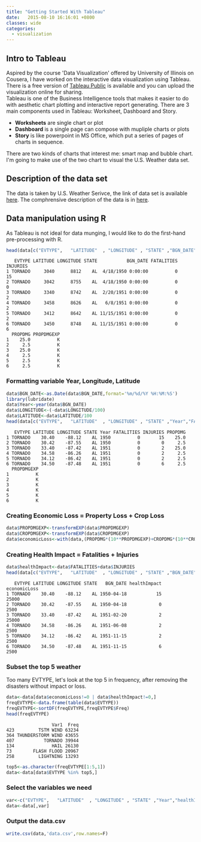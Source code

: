 ```yaml
---
title: "Getting Started With Tableau"
date:   2015-08-10 16:16:01 +0800
classes: wide
categories: 
  - visualization
---
```

## Intro to Tableau
Aspired by the course 'Data Visualization' offered by University of Illinois on Cousera, I have worked on the interactive data visualization using Tableau. There is a free version of [Tableau Public](https://public.tableau.com/s/) is available and you can upload the visualization online for sharing.    
Tableau is one of the Business Intelligence tools that makes it easier to do with aesthetic chart plotting and interactive report generating. There are 3 main components used in Tableau: Worksheet, Dashboard and Story.    
* __Worksheets__ are single chart or plot
* __Dashboard__ is a single page can compose with mupliple charts or plots
* __Story__ is like powerpoint in MS Office, which put a series of pages of charts in sequence.    

There are two kinds of charts that interest me: smart map and bubble chart.   
I'm going to make use of the two chart to visual the U.S. Weather data set.

## Description of the data set
The data is taken by U.S. Weather Serivce, the link of data set is available [here](https://d396qusza40orc.cloudfront.net/repdata%2Fdata%2FStormData.csv.bz2). The comphrensive description of the data is in [here](https://d396qusza40orc.cloudfront.net/repdata%2Fpeer2_doc%2Fpd01016005curr.pdf).   

## Data manipulation using R
As Tableau is not ideal for data munging, I would like to do the first-hand pre-processing with R. 


```r
head(data[c("EVTYPE",   "LATITUDE"  , "LONGITUDE" , "STATE" ,"BGN_DATE","FATALITIES","INJURIES","PROPDMG","PROPDMGEXP" )])
```

```
   EVTYPE LATITUDE LONGITUDE STATE           BGN_DATE FATALITIES INJURIES
1 TORNADO     3040      8812    AL  4/18/1950 0:00:00          0       15
2 TORNADO     3042      8755    AL  4/18/1950 0:00:00          0        0
3 TORNADO     3340      8742    AL  2/20/1951 0:00:00          0        2
4 TORNADO     3458      8626    AL   6/8/1951 0:00:00          0        2
5 TORNADO     3412      8642    AL 11/15/1951 0:00:00          0        2
6 TORNADO     3450      8748    AL 11/15/1951 0:00:00          0        6
  PROPDMG PROPDMGEXP
1    25.0          K
2     2.5          K
3    25.0          K
4     2.5          K
5     2.5          K
6     2.5          K
```

### Formatting variable Year, Longitude, Latitude

```r
data$BGN_DATE<-as.Date(data$BGN_DATE,format='%m/%d/%Y %H:%M:%S')
library(lubridate)
data$Year<-year(data$BGN_DATE)
data$LONGITUDE<-(-data$LONGITUDE/100)
data$LATITUDE<-data$LATITUDE/100
head(data[c("EVTYPE",   "LATITUDE"  , "LONGITUDE" , "STATE" ,"Year","FATALITIES","INJURIES","PROPDMG","PROPDMGEXP" )])
```

```
   EVTYPE LATITUDE LONGITUDE STATE Year FATALITIES INJURIES PROPDMG
1 TORNADO    30.40    -88.12    AL 1950          0       15    25.0
2 TORNADO    30.42    -87.55    AL 1950          0        0     2.5
3 TORNADO    33.40    -87.42    AL 1951          0        2    25.0
4 TORNADO    34.58    -86.26    AL 1951          0        2     2.5
5 TORNADO    34.12    -86.42    AL 1951          0        2     2.5
6 TORNADO    34.50    -87.48    AL 1951          0        6     2.5
  PROPDMGEXP
1          K
2          K
3          K
4          K
5          K
6          K
```

### Creating Economic Loss = Property Loss + Crop Loss

```r
data$PROPDMGEXP<-transformEXP(data$PROPDMGEXP)
data$CROPDMGEXP<-transformEXP(data$CROPDMGEXP)
data$economicLoss<-with(data,(PROPDMG*(10**PROPDMGEXP)+CROPDMG*(10**CROPDMGEXP)))
```
### Creating Health Impact = Fatalities + Injuries

```r
data$healthImpact<-data$FATALITIES+data$INJURIES
head(data[c("EVTYPE",   "LATITUDE"  , "LONGITUDE" , "STATE" ,"BGN_DATE","healthImpact","economicLoss" )])
```

```
   EVTYPE LATITUDE LONGITUDE STATE   BGN_DATE healthImpact economicLoss
1 TORNADO    30.40    -88.12    AL 1950-04-18           15        25000
2 TORNADO    30.42    -87.55    AL 1950-04-18            0         2500
3 TORNADO    33.40    -87.42    AL 1951-02-20            2        25000
4 TORNADO    34.58    -86.26    AL 1951-06-08            2         2500
5 TORNADO    34.12    -86.42    AL 1951-11-15            2         2500
6 TORNADO    34.50    -87.48    AL 1951-11-15            6         2500
```

### Subset the top 5 weather
Too many EVTYPE, let's look at the top 5 in frequency, after removing the disasters without impact or loss.

```r
data<-data[data$economicLoss!=0 | data$healthImpact!=0,]
freqEVTYPE<-data.frame(table(data$EVTYPE))
freqEVTYPE<-sortDF(freqEVTYPE,freqEVTYPE$Freq)
head(freqEVTYPE)
```

```
                 Var1  Freq
423         TSTM WIND 63234
364 THUNDERSTORM WIND 43655
407           TORNADO 39944
134              HAIL 26130
73        FLASH FLOOD 20967
258         LIGHTNING 13293
```

```r
top5<-as.character(freqEVTYPE[1:5,1])
data<-data[data$EVTYPE %in% top5,]
```

### Select the variables we need

```r
var<-c("EVTYPE",   "LATITUDE"  , "LONGITUDE" , "STATE" ,"Year","healthImpact","economicLoss" )
data<-data[,var]
```

### Output the data.csv

```r
write.csv(data,'data.csv',row.names=F)
```
